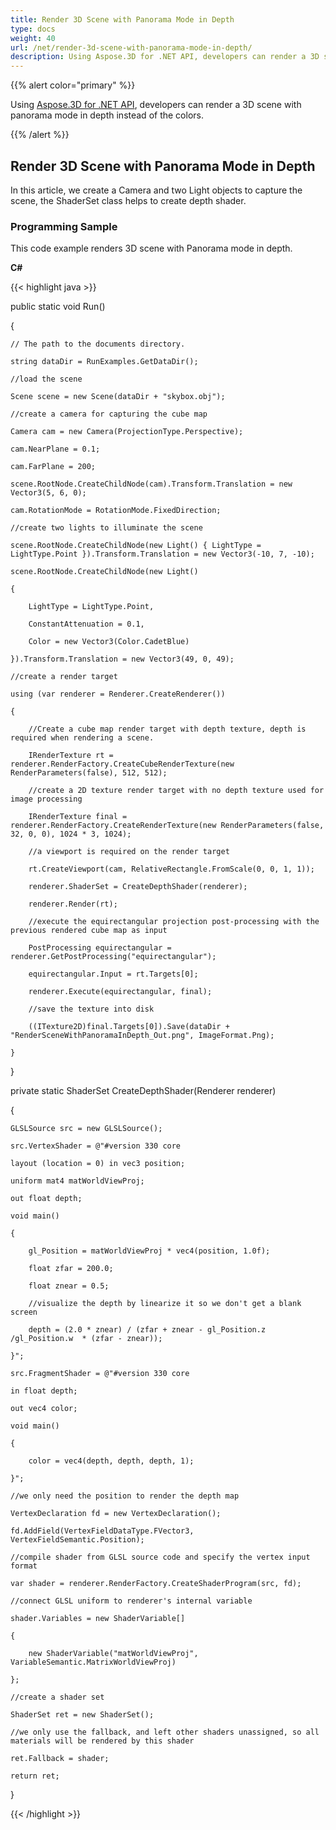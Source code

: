 ```yaml
---
title: Render 3D Scene with Panorama Mode in Depth
type: docs
weight: 40
url: /net/render-3d-scene-with-panorama-mode-in-depth/
description: Using Aspose.3D for .NET API, developers can render a 3D scene with panorama mode in depth instead of the colors.
---
```


{{% alert color="primary" %}}

Using [Aspose.3D for .NET API](https://products.aspose.com/3d/net/), developers can render a 3D scene with panorama mode in depth instead of the colors.

{{% /alert %}}
## **Render 3D Scene with Panorama Mode in Depth**
In this article, we create a Camera and two Light objects to capture the scene, the ShaderSet class helps to create depth shader.
### **Programming Sample**
This code example renders 3D scene with Panorama mode in depth.

**C#**

{{< highlight java >}}

 public static void Run()

{

    // The path to the documents directory.

    string dataDir = RunExamples.GetDataDir();

    //load the scene

    Scene scene = new Scene(dataDir + "skybox.obj");

    //create a camera for capturing the cube map

    Camera cam = new Camera(ProjectionType.Perspective);

    cam.NearPlane = 0.1;

    cam.FarPlane = 200;

    scene.RootNode.CreateChildNode(cam).Transform.Translation = new Vector3(5, 6, 0);

    cam.RotationMode = RotationMode.FixedDirection;

    //create two lights to illuminate the scene

    scene.RootNode.CreateChildNode(new Light() { LightType = LightType.Point }).Transform.Translation = new Vector3(-10, 7, -10);

    scene.RootNode.CreateChildNode(new Light()

    {

        LightType = LightType.Point,

        ConstantAttenuation = 0.1,

        Color = new Vector3(Color.CadetBlue)

    }).Transform.Translation = new Vector3(49, 0, 49);

    //create a render target

    using (var renderer = Renderer.CreateRenderer())

    {

        //Create a cube map render target with depth texture, depth is required when rendering a scene.

        IRenderTexture rt = renderer.RenderFactory.CreateCubeRenderTexture(new RenderParameters(false), 512, 512);

        //create a 2D texture render target with no depth texture used for image processing

        IRenderTexture final = renderer.RenderFactory.CreateRenderTexture(new RenderParameters(false, 32, 0, 0), 1024 * 3, 1024);

        //a viewport is required on the render target

        rt.CreateViewport(cam, RelativeRectangle.FromScale(0, 0, 1, 1));

        renderer.ShaderSet = CreateDepthShader(renderer);

        renderer.Render(rt);

        //execute the equirectangular projection post-processing with the previous rendered cube map as input

        PostProcessing equirectangular = renderer.GetPostProcessing("equirectangular");

        equirectangular.Input = rt.Targets[0];

        renderer.Execute(equirectangular, final);

        //save the texture into disk

        ((ITexture2D)final.Targets[0]).Save(dataDir + "RenderSceneWithPanoramaInDepth_Out.png", ImageFormat.Png);

    }

}

private static ShaderSet CreateDepthShader(Renderer renderer)

{

    GLSLSource src = new GLSLSource();

    src.VertexShader = @"#version 330 core

    layout (location = 0) in vec3 position;

    uniform mat4 matWorldViewProj;

    out float depth;

    void main()

    {

        gl_Position = matWorldViewProj * vec4(position, 1.0f);

        float zfar = 200.0;

        float znear = 0.5;

        //visualize the depth by linearize it so we don't get a blank screen

        depth = (2.0 * znear) / (zfar + znear - gl_Position.z /gl_Position.w  * (zfar - znear));

    }";

    src.FragmentShader = @"#version 330 core

    in float depth;

    out vec4 color;

    void main()

    {

        color = vec4(depth, depth, depth, 1);

    }";

    //we only need the position to render the depth map

    VertexDeclaration fd = new VertexDeclaration();

    fd.AddField(VertexFieldDataType.FVector3, VertexFieldSemantic.Position);

    //compile shader from GLSL source code and specify the vertex input format

    var shader = renderer.RenderFactory.CreateShaderProgram(src, fd);

    //connect GLSL uniform to renderer's internal variable

    shader.Variables = new ShaderVariable[]

    {

        new ShaderVariable("matWorldViewProj", VariableSemantic.MatrixWorldViewProj)

    };

    //create a shader set

    ShaderSet ret = new ShaderSet();

    //we only use the fallback, and left other shaders unassigned, so all materials will be rendered by this shader

    ret.Fallback = shader;

    return ret;

}

{{< /highlight >}}
